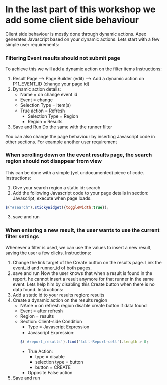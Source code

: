 # In the last part of this workshop we add some client side behaviour

Client side behaviour is mostly done through dynamic actions. Apex generates Javascript based on your dynamic actions.
Lets start with a few simple user requirements:

### Filtering Event results should not submit page
To achieve this we will add a dynamic action on the filter items
Instructions:
1. Result Page --> Page Builder (edit) --> Add a dynamic action on P11_EVENT_ID (change your page id)
2. Dynamic action details:
   * Name = on change event id
   * Event = change
   * Selection Type = Item(s)
   * True action = Refresh
     * Selection Type = Region
     * Region = Results
3. Save and Run
Do the same with the runner filter

You can also change the page behaviour by inserting Javascript code in other sections. For example another user requirement

### When scrolling down on the event results page, the search region should not disappear from view
This can be done with a simple (yet undocumented) piece of code.
Instructions:
1. Give your search region a static id: search
2. Add the following Javascript code to your page details in section: Javascript, execute when page loads.
```` javascript
$("#search").stickyWidget({toggleWidth:true});
````
3. save and run

### When entering a new result, the user wants to use the current filter settings
Whenever a filter is used, we can use the values to insert a new result, saving the user a few clicks.
Instructions:
1. Change the link target of the Create button on the results page. Link the event_id and runner_id of both pages.
2. save and run
Now the user knows that when a result is found in the report, he cannot insert a result anymore for that runner in the same event. Lets help him by disabling this Create button when there is no data found.
Instructions:
1. Add a static id to your results region: results
2. Create a dynamic action on the results region
   * NAme = on refresh region disable create button if data found
   * Event = after refresh
   * Region = results
   * Section: Client-side Condition
      * Type = Javascript Expression
      * Javascript Expression:
      ```` javascript
      $('#report_results').find('td.t-Report-cell').length > 0;
      ````
      * True Action:
         * type = disable
         * selection type = button
         * button = CREATE
      * Opposite False action
 3. Save and run
   
